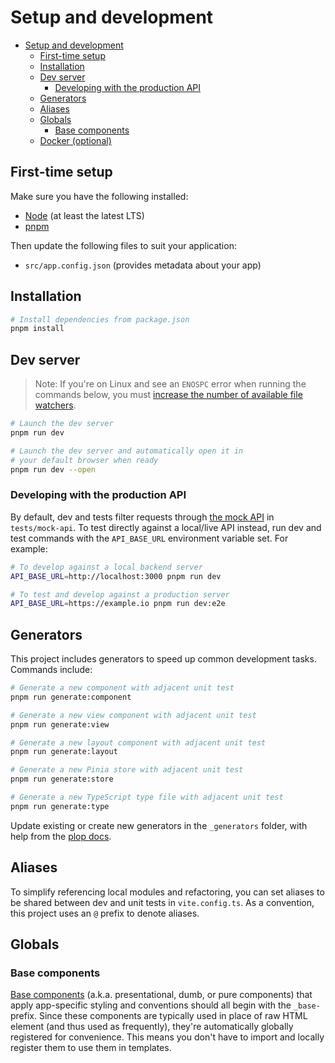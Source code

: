 # Setup and development

- [Setup and development](#setup-and-development)
  - [First-time setup](#first-time-setup)
  - [Installation](#installation)
  - [Dev server](#dev-server)
    - [Developing with the production API](#developing-with-the-production-api)
  - [Generators](#generators)
  - [Aliases](#aliases)
  - [Globals](#globals)
    - [Base components](#base-components)
  - [Docker (optional)](#docker-optional)

## First-time setup

Make sure you have the following installed:

- [Node](https://nodejs.org/en/) (at least the latest LTS)
- [pnpm](https://pnpm.io)

Then update the following files to suit your application:

- `src/app.config.json` (provides metadata about your app)

## Installation

```bash
# Install dependencies from package.json
pnpm install
```

## Dev server

> Note: If you're on Linux and see an `ENOSPC` error when running the commands below, you must [increase the number of available file watchers](https://stackoverflow.com/questions/22475849/node-js-error-enospc#answer-32600959).

```bash
# Launch the dev server
pnpm run dev

# Launch the dev server and automatically open it in
# your default browser when ready
pnpm run dev --open
```

### Developing with the production API

By default, dev and tests filter requests through [the mock API](/docs/tests.md#the-mock-api) in `tests/mock-api`. To test directly against a local/live API instead, run dev and test commands with the `API_BASE_URL` environment variable set. For example:

```bash
# To develop against a local backend server
API_BASE_URL=http://localhost:3000 pnpm run dev

# To test and develop against a production server
API_BASE_URL=https://example.io pnpm run dev:e2e
```

## Generators

This project includes generators to speed up common development tasks. Commands include:

```bash
# Generate a new component with adjacent unit test
pnpm run generate:component

# Generate a new view component with adjacent unit test
pnpm run generate:view

# Generate a new layout component with adjacent unit test
pnpm run generate:layout

# Generate a new Pinia store with adjacent unit test
pnpm run generate:store

# Generate a new TypeScript type file with adjacent unit test
pnpm run generate:type
```

Update existing or create new generators in the `_generators` folder, with help from the [plop docs](https://plopjs.com/documentation/#getting-started).

## Aliases

To simplify referencing local modules and refactoring, you can set aliases to be shared between dev and unit tests in `vite.config.ts`. As a convention, this project uses an `@` prefix to denote aliases.

## Globals

### Base components

[Base components](https://vuejs.org/v2/style-guide/#Base-component-names-strongly-recommended) (a.k.a. presentational, dumb, or pure components) that apply app-specific styling and conventions should all begin with the `_base-` prefix. Since these components are typically used in place of raw HTML element (and thus used as frequently), they're automatically globally registered for convenience. This means you don't have to import and locally register them to use them in templates.
